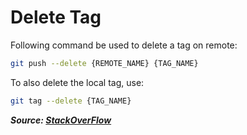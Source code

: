 # Delete Tag

Following command be used to delete a tag on remote:

```bash
git push --delete {REMOTE_NAME} {TAG_NAME}
```

To also delete the local tag, use:

```bash
git tag --delete {TAG_NAME}
```

**_Source: [StackOverFlow](https://stackoverflow.com/a/5480292)_**
